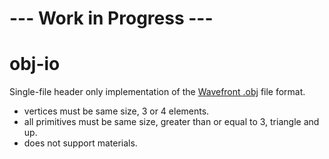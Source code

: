 # --- Work in Progress ---

# obj-io
Single-file header only implementation of the [Wavefront .obj](https://en.wikipedia.org/wiki/Wavefront_.obj_file) file format.

* vertices must be same size, 3 or 4 elements.
* all primitives must be same size, greater than or equal to 3, triangle and up.
* does not support materials.

